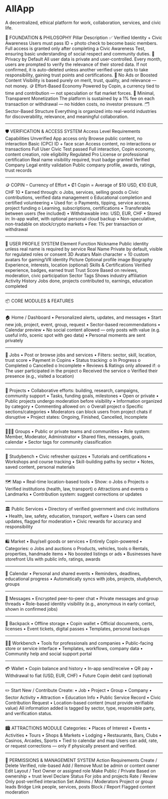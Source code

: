 # AllApp
A decentralized, ethical platform for work, collaboration, services, and civic life.

🧱 FOUNDATION & PHILOSOPHY
Pillar	Description
✅ Verified Identity + Civic Awareness	Users must pass ID + photo check to become basic members. Full access is granted only after completing a Civic Awareness Test, ensuring basic understanding of social respect and community duties.
🔐 Privacy by Default	All user data is private and user-controlled. Every month, users are prompted to verify the relevance of their stored data. If not confirmed, it is auto-deleted unless another verified user opts to take responsibility, gaining trust points and certifications.
🚫 No Ads or Boosted Content	Visibility is based purely on merit, trust, quality, and relevance — not money.
🪙 Effort-Based Economy	Powered by Copin, a currency tied to time and contribution — not speculation or fiat market forces.
🌱 Minimal, Transparent Monetization	The platform is sustained by a 1% fee on each transaction or withdrawal — no hidden costs, no investor pressure.
🗂️ Sector-Based Structure	Everything is organized into real-world industries for discoverability, relevance, and meaningful collaboration.
________________________________________
🛡️ VERIFICATION & ACCESS SYSTEM
Access Level	Requirements	Capabilities
Unverified	App access only	Browse public content, no interaction
Basic (CPC)	ID + face scan	Access content, no interactions or transactions
Full User	Civic Test passed	Full interaction, Copin economy, content creation, role eligibility
Regulated Pro	License or professional certification	Real name visibility required, trust badge granted
Verified Company	Legal entity validation	Public company profile, awards, ratings, trust records
________________________________________
🪙 COPIN – Currency of Effort
•	₡1 Copin = Average of $10 USD, €10 EUR, CHF 10
•	Earned through:
o	Jobs, services, selling goods
o	Civic contributions, verified data management
o	Educational completion and certified volunteering
•	Used for:
o	Payments, tipping, service access, project funding
o	Learning, subscriptions, certifications
•	Transferable between users (fee included)
•	Withdrawable into: USD, EUR, CHF
•	Stored in: In-app wallet, with optional personal cloud backup
•	Non-speculative, non-tradable on stock/crypto markets
•	Fee: 1% per transaction or withdrawal
________________________________________
👤 USER PROFILE SYSTEM
Element	Function
Nickname	Public identity unless real name is required by service
Real Name	Private by default, visible for regulated roles or consent
3D Avatars	Main character + 10 custom avatars for gaming/VR identity
Picture	Optional profile image
Biography	Experience, interests, location (optional)
Skills & Certifications	Verified experience, badges, earned trust
Trust Score	Based on reviews, moderation, civic participation
Sector Tags	Shows industry affiliation
Activity History	Jobs done, projects contributed to, earnings, education completed
________________________________________
📦 CORE MODULES & FEATURES
________________________________________
🏠 Home / Dashboard
•	Personalized alerts, updates, and messages
•	Start new job, project, event, group, request
•	Sector-based recommendations
•	Calendar preview
•	No social content allowed — only posts with value (e.g. useful info, scenic spot with geo data)
•	Personal moments are sent privately
________________________________________
💼 Jobs
•	Post or browse jobs and services
•	Filters: sector, skill, location, trust score
•	Payment in Copins
•	Status tracking:
o	In Progress
o	Completed
o	Cancelled
o	Incomplete
•	Reviews & Ratings only allowed if:
o	The user participated in the project
o	Received the service
o	Verified their presence (e.g., visited a location)
________________________________________
🧰 Projects
•	Collaborative efforts: building, research, campaigns, community support
•	Tasks, funding goals, milestones
•	Open or private
•	Public projects undergo moderation before visibility
•	Information organized by category
•	Commenting allowed on:
o	Overall project
o	Specific sections/categories
•	Moderators can block users from project chats if disruptive
•	Project states: Ongoing, Finished, Cancelled, Incomplete
________________________________________
🧑‍🤝‍🧑 Groups
•	Public or private teams and communities
•	Role system: Member, Moderator, Administrator
•	Shared files, messages, goals, calendar
•	Sector tags for community classification
________________________________________
🧠 Studybench
•	Civic refresher quizzes
•	Tutorials and certifications
•	Workshops and course tracking
•	Skill-building paths by sector
•	Notes, saved content, personal materials
________________________________________
🗺️ Map
•	Real-time location-based tools
•	Show:
o	Jobs
o	Projects
o	Verified institutions (health, law, transport)
o	Attractions and events
o	Landmarks
•	Contribution system: suggest corrections or updates
________________________________________
🏛️ Public Services
•	Directory of verified government and civic institutions
•	Health, law, safety, education, transport, welfare
•	Users can send updates, flagged for moderation
•	Civic rewards for accuracy and responsibility
________________________________________
🛍️ Market
•	Buy/sell goods or services
•	Entirely Copin-powered
•	Categories:
o	Jobs and auctions
o	Products, vehicles, tools
o	Rentals, properties, handmade items
•	No boosted listings or ads
•	Businesses have storefront UIs with public info, ratings, awards
________________________________________
📆 Calendar
•	Personal and shared events
•	Reminders, deadlines, educational progress
•	Automatically syncs with jobs, projects, studybench, groups
________________________________________
💬 Messages
•	Encrypted peer-to-peer chat
•	Private messages and group threads
•	Role-based identity visibility (e.g., anonymous in early contact, shown in confirmed jobs)
________________________________________
🎒 Backpack
•	Offline storage
•	Copin wallet
•	Official documents, certs, licenses
•	Event tickets, digital passes
•	Templates, personal backups
________________________________________
🧑‍🔧 Workbench
•	Tools for professionals and companies
•	Public-facing store or service interface
•	Templates, workflows, company data
•	Community help and social support portal
________________________________________
💳 Wallet
•	Copin balance and history
•	In-app send/receive
•	QR pay
•	Withdrawal to fiat (USD, EUR, CHF)
•	Future Copin debit card (optional)
________________________________________
✏️ Start New / Contribute
Create:
•	Job
•	Project
•	Group
•	Company
•	Sector Activity
•	Attraction
•	Education Info
•	Public Service Record
•	Civic Contribution Request
•	Location-based content (must provide verifiable value)
All information added is tagged by sector, type, responsible party, and verification status.
________________________________________
🏙️ ATTRACTIONS MODULE
Categories:
•	Places of Interest
•	Events
•	Activities
•	Tours
•	Shops & Markets
•	Lodging
•	Restaurants, Bars, Clubs
•	Casinos, Arcades, Sports
•	Tied to calendar and map
Users can add, rate, or request corrections — only if physically present and verified.
________________________________________
🔐 PERMISSIONS & MANAGEMENT SYSTEM
Action	Requirements
Create / Delete	Verified, role-based
Add / Remove	Must be admin or content owner
Edit Layout / Text	Owner or assigned role
Make Public / Private	Based on ownership + trust level
Declare Status	For jobs and projects
Rate / Review	Only post-verified interaction
Set Admins / Moderators	Project or group leads
Bridge	Link people, services, posts
Block / Report	Flagged content moderation

